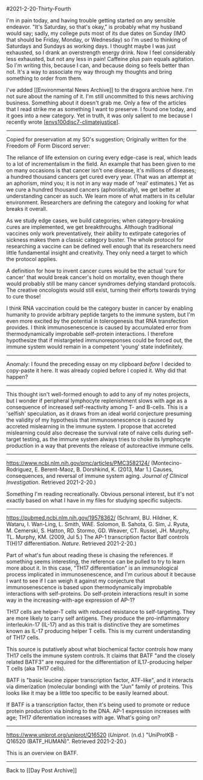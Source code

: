 #2021-2-20-Thirty-Fourth

I'm in pain today, and having trouble getting started on any sensible endeavor.  "It's Saturday, so that's okay," is probably what my husband would say; sadly, my college puts most of its due dates on Sunday (IMO that should be Friday, Monday, or Wednesday) so I'm used to thinking of Saturdays and Sundays as working days.  I thought maybe I was just exhausted, so I drank an overstrength energy drink.  Now I feel considerably less exhausted, but not any less in pain!  Caffeine plus pain equals agitation.  So I'm writing this, because I can, and because doing so feels better than not.  It's a way to associate my way through my thoughts and bring something to order from them.

I've added [[Environmental News Archive]] to the dragora archive here.  I'm not sure about the naming of it.  I'm still uncommitted to this news archiving business.  Something about it doesn't grab me.  Only a few of the articles that I read strike me as something I want to preserve.  I found one today, and it goes into a new category.  Yet in truth, it was only salient to me because I recently wrote [[envs100disc7-climatejustice]].

---
Copied for preservation at my SO's suggestion;
Originally written for the Freedom oF Form Discord server:

The reliance of life extension on curing every edge-case is real, which leads to a lot of incrementalism in the field.  An example that has been given to me on many occasions is that cancer isn't one disease, it's millions of diseases; a hundred thousand cancers get cured every year.  (That was an attempt at an aphorism, mind you; it is not in any way made of 'real' estimates.)  Yet as we cure a hundred thousand cancers (aphoristically), we get better at understanding cancer as such.  We learn more of what matters in its cellular environment.  Researchers are defining the category and looking for what breaks it overall.

As we study edge cases, we build categories; when category-breaking cures are implemented, we get breakthroughs.  Although traditional vaccines only work preventatively, their ability to extirpate categories of sickness makes them a classic category buster.  The whole protocol for researching a vaccine can be defined well enough that its researchers need little fundamental insight and creativity. They only need a target to which the protocol applies.

A definition for how to invent cancer cures would be the actual 'cure for cancer' that would break cancer's hold on mortality, even though there would probably still be many cancer syndromes defying standard protocols.  The creative oncologists would still exist, turning their efforts towards trying to cure those!

I think RNA vaccination could be the category buster in cancer by enabling humanity to provide arbitrary peptide targets to the immune system, but I'm even more excited by the potential in tolerogenesis that RNA transfection provides.  I think immunosenescence is caused by accumulated error from thermodynamically improbable self-protein interactions.  I therefore hypothesize that if mistargeted immunoresponses could be forced out, the immune system would remain in a competent 'young' state indefinitely.

---
Anomaly:  I found the preceding essay on my clipboard *before* I decided to copy-paste it here.  It was already copied before I copied it.  Why did that happen?

---
This thought isn't well-formed enough to add to any of my notes projects, but I wonder if peripheral lymphocyte replenishment slows with age as a consequence of increased self-reactivity among T- and B-cells.  This is a 'selfish' speculation, as it draws from an ideal world conjecture presuming the validity of my hypothesis that immunosenescence is caused by accreted mislearning in the immune system.  I propose that accreted mislearning could also decrease the survival rate of naive cells during self-target testing, as the immune system always tries to choke its lymphocyte production in a way that prevents the release of autoreactive immune cells.

---
https://www.ncbi.nlm.nih.gov/pmc/articles/PMC3582124/ (Montecino-Rodriguez, E.  Berent-Maoz, B.  Dorshkind, K.  (2013, Mar 1.)  Causes, consequences, and reversal of immune system aging.  *Journal of Clinical Investigation*.  Retrieved 2021-2-20.)

Something I'm reading recreationally.  Obvious personal interest, but it's not exactly based on what I have in my files for studying specific subjects.

---
https://pubmed.ncbi.nlm.nih.gov/19578362/ (Schraml, BU.  Hildner, K.  Wataru, I.  Wan-Ling, L.  Smith, WAE.  Solomon, B.  Sahota, G.  Sim, J.  Ryuta, M.  Cemerski, S.  Hatton, RD.  Stormo, GD.  Weaver, CT.  Russel, JH.  Murphy, TL.  Murphy, KM.  (2009, Jul 5.)  The AP-1 transcription factor Batf controls T(H)17 differentiation.  *Nature*.  Retrieved 2021-2-20.)

Part of what's fun about reading these is chasing the references.  If something seems interesting, the reference can be pulled to try to learn more about it.  In this case, "TH17 differentiation" is an immunological process implicated in immunosenescence, and I'm curious about it because I want to see if I can weigh it against my conjecture that immunosenescence is based upon thermodynamically improbable interactions with self-proteins.  Do self-protein interactions result in some way in the increasing-with-age expression of AP-1?

TH17 cells are helper-T cells with reduced resistance to self-targeting.  They are more likely to carry self antigens.  They produce the pro-inflammatory interleukin-17 (IL-17) and as this trait is distinctive they are sometimes known as IL-17 producing helper T cells.  This is my current understanding of TH17 cells.

This source is putatively about what biochemical factor controls how many TH17 cells the immune system controls.  It claims that BATF "and the closely related BATF3" are required for the differentiation of IL17-producing helper T cells (aka TH17 cells).

BATF is "basic leucine zipper transcription factor, ATF-like", and it interacts via dimerization (molecular bonding) with the "Jun" family of proteins.  This looks like it may be a little too specific to be easily learned about.

If BATF is a transcription factor, then it's being used to promote or reduce protein production via binding to the DNA.  AP-1 expression increases with age; TH17 diferentiation increases with age.  What's going on?

---
https://www.uniprot.org/uniprot/Q16520 (*Uniprot*.  (n.d.)  "UniProtKB - Q16520 (BATF_HUMAN)".  Retrieved 2021-2-20.)

This is an overview on BATF.

---
Back to [[Day Post Archive]]

[//begin]: # "Autogenerated link references for markdown compatibility"
[envs100disc7-climatejustice]: envs100disc7-climatejustice.md "Envs100disc7 ClimateJustice"
[//end]: # "Autogenerated link references"